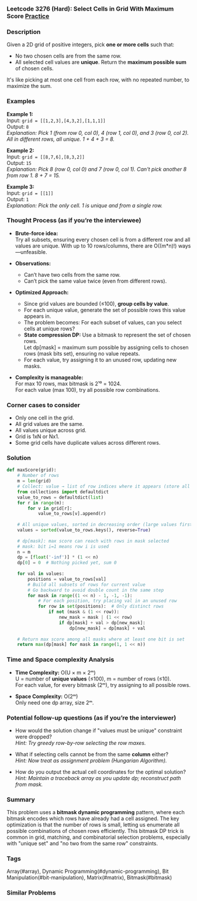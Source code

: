 ### Leetcode 3276 (Hard): Select Cells in Grid With Maximum Score [Practice](https://leetcode.com/problems/select-cells-in-grid-with-maximum-score)

### Description  
Given a 2D grid of positive integers, pick **one or more cells** such that:
- No two chosen cells are from the same row.
- All selected cell values are **unique**.
Return the **maximum possible sum** of chosen cells.

It's like picking at most one cell from each row, with no repeated number, to maximize the sum.

### Examples  

**Example 1:**  
Input: `grid = [[1,2,3],[4,3,2],[1,1,1]]`  
Output: `8`  
*Explanation: Pick 1 (from row 0, col 0), 4 (row 1, col 0), and 3 (row 0, col 2). All in different rows, all unique. 1 + 4 + 3 = 8.*

**Example 2:**  
Input: `grid = [[8,7,6],[8,3,2]]`  
Output: `15`  
*Explanation: Pick 8 (row 0, col 0) and 7 (row 0, col 1). Can't pick another 8 from row 1. 8 + 7 = 15.*

**Example 3:**  
Input: `grid = [[1]]`  
Output: `1`  
*Explanation: Pick the only cell. 1 is unique and from a single row.*

### Thought Process (as if you’re the interviewee)  
- **Brute-force idea:**  
  Try all subsets, ensuring every chosen cell is from a different row and all values are unique. With up to 10 rows/columns, there are O((m\*n)!) ways—unfeasible.

- **Observations:**  
  - Can’t have two cells from the same row.
  - Can’t pick the same value twice (even from different rows).

- **Optimized Approach:**  
  - Since grid values are bounded (≤100), **group cells by value**.
  - For each unique value, generate the set of possible rows this value appears in.
  - The problem becomes: For each subset of values, can you select cells at unique rows?  
  - **State compression DP:** Use a bitmask to represent the set of chosen rows.  
    Let dp[mask] = maximum sum possible by assigning cells to chosen rows (mask bits set), ensuring no value repeats.
  - For each value, try assigning it to an unused row, updating new masks.

- **Complexity is manageable:**  
  For max 10 rows, max bitmask is 2¹⁰ = 1024.  
  For each value (max 100), try all possible row combinations.

### Corner cases to consider  
- Only one cell in the grid.
- All grid values are the same.
- All values unique across grid.
- Grid is 1xN or Nx1.
- Some grid cells have duplicate values across different rows.

### Solution

```python
def maxScore(grid):
    # Number of rows
    m = len(grid)
    # Collect: value → list of row indices where it appears (store all positions)
    from collections import defaultdict
    value_to_rows = defaultdict(list)
    for r in range(m):
        for v in grid[r]:
            value_to_rows[v].append(r)
    
    # All unique values, sorted in decreasing order (large values first)
    values = sorted(value_to_rows.keys(), reverse=True)
    
    # dp[mask]: max score can reach with rows in mask selected
    # mask: bit i=1 means row i is used
    n = m
    dp = [float('-inf')] * (1 << n)
    dp[0] = 0  # Nothing picked yet, sum 0
    
    for val in values:
        positions = value_to_rows[val]
        # Build all subsets of rows for current value
        # Go backward to avoid double count in the same step
        for mask in range((1 << n) - 1, -1, -1):
            # For each position, try placing val in an unused row
            for row in set(positions):  # Only distinct rows
                if not (mask & (1 << row)):
                    new_mask = mask | (1 << row)
                    if dp[mask] + val > dp[new_mask]:
                        dp[new_mask] = dp[mask] + val
    
    # Return max score among all masks where at least one bit is set
    return max(dp[mask] for mask in range(1, 1 << n))
```

### Time and Space complexity Analysis  

- **Time Complexity:** O(U × m × 2ᵐ)  
  U = number of **unique values** (≤100), m = number of rows (≤10).  
  For each value, for every bitmask (2ᵐ), try assigning to all possible rows.

- **Space Complexity:** O(2ᵐ)  
  Only need one dp array, size 2ᵐ.

### Potential follow-up questions (as if you’re the interviewer)  

- How would the solution change if "values must be unique" constraint were dropped?  
  *Hint: Try greedy row-by-row selecting the row maxes.*

- What if selecting cells cannot be from the same **column** either?  
  *Hint: Now treat as assignment problem (Hungarian Algorithm).*

- How do you output the actual cell coordinates for the optimal solution?  
  *Hint: Maintain a traceback array as you update dp; reconstruct path from mask.*

### Summary
This problem uses a **bitmask dynamic programming** pattern, where each bitmask encodes which rows have already had a cell assigned. The key optimization is that the number of rows is small, letting us enumerate all possible combinations of chosen rows efficiently. This bitmask DP trick is common in grid, matching, and combinatorial selection problems, especially with "unique set" and "no two from the same row" constraints.

### Tags
Array(#array), Dynamic Programming(#dynamic-programming), Bit Manipulation(#bit-manipulation), Matrix(#matrix), Bitmask(#bitmask)

### Similar Problems
